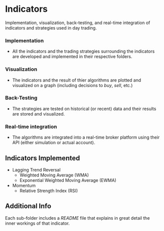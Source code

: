 # Indicators

Implementation, visualization, back-testing, and real-time integration of indicators and strategies used in day trading.

### Implementation

* All the indicators and the trading strategies surrounding the indicators are developed and implemented in their respective folders.  

### Visualization

* The indicators and the result of thier algorithms are plotted and visualized on a graph (including decisions to *buy*, *sell*, etc.)  

### Back-Testing

* The strategies are tested on historical (or recent) data and their results are stored and visualized.

### Real-time integration

* The algorithms are integrated into a real-time broker platform using their API (either simulation or actual account).

## Indicators Implemented
* Lagging Trend Reversal 
  * Weighted Moving Average (WMA)
  * Exponential Weighted Moving Average (EWMA)
* Momentum
  * Relative Strength Index (RSI)

## Additional Info

Each sub-folder includes a *README* file that explains in great detail the inner workings of that indicator.
